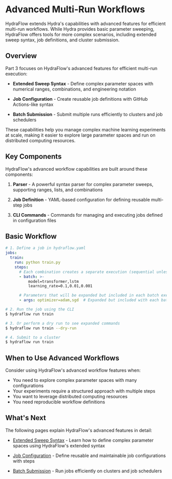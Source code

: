 # Advanced Multi-Run Workflows

HydraFlow extends Hydra's capabilities with advanced features for efficient
multi-run workflows. While Hydra provides basic parameter sweeping, HydraFlow
offers tools for more complex scenarios, including extended sweep syntax,
job definitions, and cluster submission.

## Overview

Part 3 focuses on HydraFlow's advanced features for efficient multi-run execution:

- **Extended Sweep Syntax** - Define complex parameter spaces with numerical
  ranges, combinations, and engineering notation

- **Job Configuration** - Create reusable job definitions with GitHub
  Actions-like syntax

- **Batch Submission** - Submit multiple runs efficiently to clusters
  and job schedulers

These capabilities help you manage complex machine learning experiments
at scale, making it easier to explore large parameter spaces and run
on distributed computing resources.

## Key Components

HydraFlow's advanced workflow capabilities are built around these components:

1. **Parser** - A powerful syntax parser for complex parameter sweeps,
   supporting ranges, lists, and combinations

2. **Job Definition** - YAML-based configuration for defining reusable
   multi-step jobs

3. **CLI Commands** - Commands for managing and executing jobs defined
   in configuration files

## Basic Workflow

```yaml
# 1. Define a job in hydraflow.yaml
jobs:
  train:
    run: python train.py
    steps:
      # Each combination creates a separate execution (sequential unless using 'submit')
      - batch: >-
          model=transformer,lstm
          learning_rate=0.1,0.01,0.001

      # Parameters that will be expanded but included in each batch execution
      - args: optimizer=adam,sgd  # Expanded but included with each batch command
```

```bash
# 2. Run the job using the CLI
$ hydraflow run train

# 3. Or perform a dry run to see expanded commands
$ hydraflow run train --dry-run

# 4. Submit to a cluster
$ hydraflow run train
```

## When to Use Advanced Workflows

Consider using HydraFlow's advanced workflow features when:

- You need to explore complex parameter spaces with many configurations
- Your experiments require a structured approach with multiple steps
- You want to leverage distributed computing resources
- You need reproducible workflow definitions

## What's Next

The following pages explain HydraFlow's advanced features in detail:

- [Extended Sweep Syntax](sweep-syntax.md) - Learn how to define complex
  parameter spaces using HydraFlow's extended syntax

- [Job Configuration](job-configuration.md) - Define reusable and maintainable
  job configurations with steps

- [Batch Submission](batch-submission.md) - Run jobs efficiently on
  clusters and job schedulers